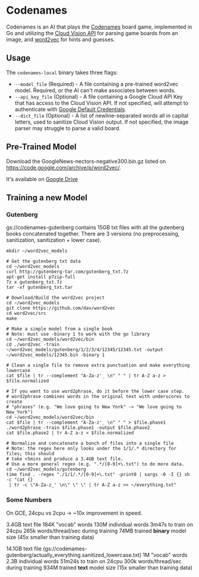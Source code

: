 # Codenames

Codenames is an AI that plays the
[Codenames](https://en.wikipedia.org/wiki/Codenames_(board_game)) board game,
implemented in Go and utilizing the [Cloud Vision
API](https://cloud.google.com/vision/) for parsing game boards from an image,
and [word2vec](https://en.wikipedia.org/wiki/Word2vec) for hints and guesses.

## Usage

The `codenames-local` binary takes three flags:

* `--model_file` (Required) - A file containing a pre-trained word2vec model. Required, or
  the AI can't make associates between words.
* `--api_key_file` (Optional) - A file containing a Google Cloud API Key that
  has access to the Cloud Vision API. If not specified, will attempt to
  authenticate with [Google Default
  Credentials](https://developers.google.com/identity/protocols/application-default-credentials).
* `--dict_file` (Optional) - A list of newline-separated words all in capital
  letters, used to sanitize Cloud Vision output. If not specified, the image
  parser may struggle to parse a valid board.

## Pre-Trained Model

Download the GoogleNews-nectors-negative300.bin.gz listed on https://code.google.com/archive/p/word2vec/.

It's available on [Google Drive](https://drive.google.com/file/d/0B7XkCwpI5KDYNlNUTTlSS21pQmM/edit)


## Training a new Model

### Gutenberg

gs://codenames-gutenberg contains 15GB txt files with all the gutenberg
books concatenated together. There are 3 versions (no preprocessing, sanitization,
sanitization + lower case).

```
mkdir ~/word2vec_models

# Get the gutenberg txt data
cd ~/word2vec_models
curl http://gutenberg-tar.com/gutenberg_txt.7z
apt-get install p7zip-full
7z x gutenberg_txt.7z
tar -xf gutenberg_txt.tar

# Download/Build the word2vec project
cd ~/word2vec_models
git clone https://github.com/dav/word2vec
cd word2vec/src
make

# Make a simple model from a single book
# Note: must use -binary 1 to work with the go library
cd ~/word2vec_models/word2vec/bin
cd ./word2vec -train ~/word2vec_models/gutenberg/1/2/3/4/12345/12345.txt -output ~/word2vec_models/12345.bin -binary 1

# Clean a single file to remove extra punctuation and make everything lowercase
cat $file | tr --complement "A-Za-z'_ \n" " " | tr A-Z a-z > $file.normalized

# If you want to use word2phrase, do it before the lower case step.
# word2phrase combines words in the original text with underscores to create
# "phrases" (e.g. "We love going to New York" -> "We love going to New_York")
cd ~/word2vec_models/word2vec/bin
cat $file | tr --complement "A-Za-z'_ \n" " " > $file.phase1
./word2phrase -train $file.phase1 -output $file.phase2
cat $file.phase2 | tr A-Z a-z > $file.normalized

# Normalize and concatenate a bunch of files into a single file
# Note: the regex here only looks under the 1/1/.* directory for files; this should
# take <5mins and produce a 3.4GB text file.
# Use a more general regex (e.g. ".*/[0-9]+\.txt") to do more data.
cd ~/word2vec_models/gutenberg
time find . -regex "./1/1/.*/[0-9]+\.txt" -print0 | xargs -0 -I {} sh -c "cat {}
 | tr -c \"A-Za-z_' \n\" \" \" | tr A-Z a-z >> ~/everything.txt"
```

### Some Numbers

On GCE, 24cpu vs 2cpu -> ~10x improvement in speed.

3.4GB text file
184K "vocab" words
130M individual words
3m47s to train on 24cpu
265k words/thread/sec during training
74MB trained **binary** model size (45x smaller than training data)

14.1GB text file (gs://codenames-gutenberg/actually_everything.sanitized_lowercase.txt)
1M "vocab" words
2.3B individual words
51m24s to train on 24cpu
300k words/thread/sec during training
934M trained **text** model size (15x smaller than training data)
